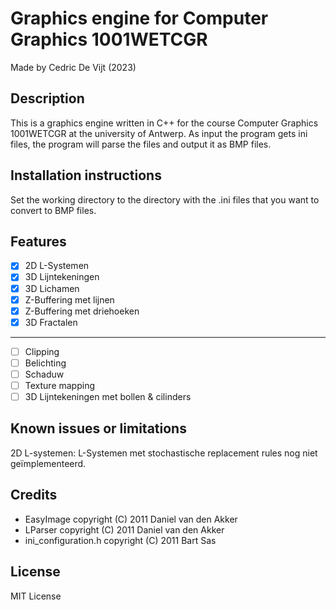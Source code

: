 # Graphics engine for Computer Graphics 1001WETCGR

Made by Cedric De Vijt (2023)

## Description

This is a graphics engine written in C++ for the course Computer Graphics 1001WETCGR at the university of Antwerp.
As input the program gets ini files, the program will parse the files and output it as BMP files.

## Installation instructions

Set the working directory to the directory with the .ini files that you want to convert to BMP files.

## Features

- [x] 2D L-Systemen
- [x] 3D Lijntekeningen
- [x] 3D Lichamen
- [x] Z-Buffering met lijnen
- [x] Z-Buffering met driehoeken
- [x] 3D Fractalen
---
- [ ] Clipping
- [ ] Belichting
- [ ] Schaduw
- [ ] Texture mapping
- [ ] 3D Lijntekeningen met bollen & cilinders

## Known issues or limitations

2D L-systemen: L-Systemen met stochastische replacement rules nog niet geïmplementeerd.

## Credits

* EasyImage copyright (C) 2011 Daniel van den Akker
* LParser copyright (C) 2011 Daniel van den Akker
* ini_configuration.h copyright (C) 2011 Bart Sas

## License

MIT License
